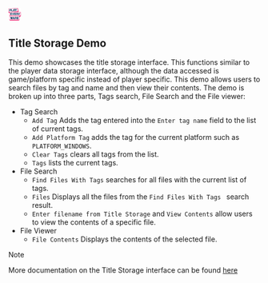<a href="/readme.md"><img src="/docs/images/PlayEveryWareLogo.gif" alt="README.md" width="5%"/></a>

## **Title Storage Demo**
This demo showcases the title storage interface. This functions similar to the player data storage interface, although the data accessed is game/platform specific instead of player specific. This demo allows users to search files by tag and name and then view their contents. The demo is broken up into three parts, Tags search, File Search and the File viewer:

- Tag Search
    - ``Add Tag`` Adds the tag entered into the ``Enter tag name`` field to the list of current tags.
    - ``Add Platform Tag`` adds the tag for the current platform such as ``PLATFORM_WINDOWS``.
    - ``Clear Tags`` clears all tags from the list.
    - ``Tags`` lists the current tags.
- File Search
    - ``Find Files With Tags`` searches for all files with the current list of tags.
    - ``Files`` Displays all the files from the ``Find Files With Tags `` search result.
    - ``Enter filename from Title Storage`` and ``View Contents`` allow users to view the contents of a specific file.
- File Viewer
    - ``File Contents`` Displays the contents of the selected file.

 > [!NOTE]
 > More documentation on the Title Storage interface can be found [here](https://dev.epicgames.com/docs/game-services/title-storage)